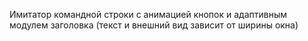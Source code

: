Имитатор командной строки с анимацией кнопок и адаптивным модулем заголовка (текст и внешний вид зависит от ширины окна)